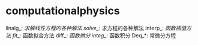 # computationalphysics
linalg_*:
    求解线性方程的各种解法
solve_*:
    求方程的各种解法
interp_*:
    函数插值方法
fit_*:
    函数拟合方法
diff_*:
    函数微分
integ_*:
    函数积分
Deq_*:
    常微分方程
